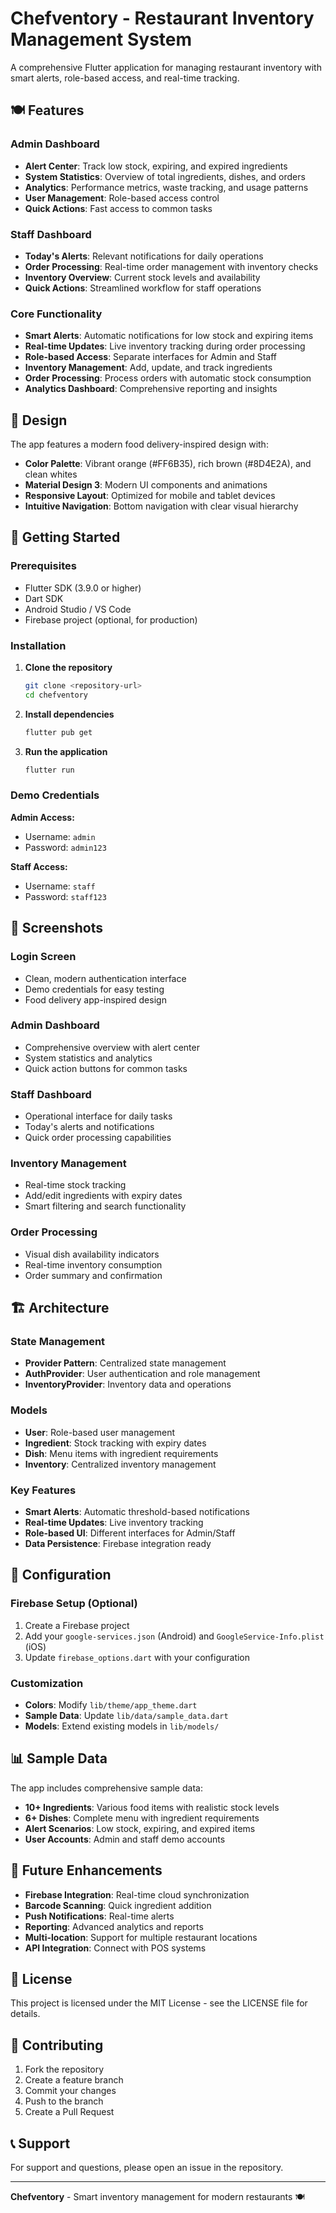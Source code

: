 # Chefventory - Restaurant Inventory Management System

A comprehensive Flutter application for managing restaurant inventory with smart alerts, role-based access, and real-time tracking.

## 🍽️ Features

### Admin Dashboard
- **Alert Center**: Track low stock, expiring, and expired ingredients
- **System Statistics**: Overview of total ingredients, dishes, and orders
- **Analytics**: Performance metrics, waste tracking, and usage patterns
- **User Management**: Role-based access control
- **Quick Actions**: Fast access to common tasks

### Staff Dashboard
- **Today's Alerts**: Relevant notifications for daily operations
- **Order Processing**: Real-time order management with inventory checks
- **Inventory Overview**: Current stock levels and availability
- **Quick Actions**: Streamlined workflow for staff operations

### Core Functionality
- **Smart Alerts**: Automatic notifications for low stock and expiring items
- **Real-time Updates**: Live inventory tracking during order processing
- **Role-based Access**: Separate interfaces for Admin and Staff
- **Inventory Management**: Add, update, and track ingredients
- **Order Processing**: Process orders with automatic stock consumption
- **Analytics Dashboard**: Comprehensive reporting and insights

## 🎨 Design

The app features a modern food delivery-inspired design with:
- **Color Palette**: Vibrant orange (#FF6B35), rich brown (#8D4E2A), and clean whites
- **Material Design 3**: Modern UI components and animations
- **Responsive Layout**: Optimized for mobile and tablet devices
- **Intuitive Navigation**: Bottom navigation with clear visual hierarchy

## 🚀 Getting Started

### Prerequisites
- Flutter SDK (3.9.0 or higher)
- Dart SDK
- Android Studio / VS Code
- Firebase project (optional, for production)

### Installation

1. **Clone the repository**
   ```bash
   git clone <repository-url>
   cd chefventory
   ```

2. **Install dependencies**
   ```bash
   flutter pub get
   ```

3. **Run the application**
   ```bash
   flutter run
   ```

### Demo Credentials

**Admin Access:**
- Username: `admin`
- Password: `admin123`

**Staff Access:**
- Username: `staff`
- Password: `staff123`

## 📱 Screenshots

### Login Screen
- Clean, modern authentication interface
- Demo credentials for easy testing
- Food delivery app-inspired design

### Admin Dashboard
- Comprehensive overview with alert center
- System statistics and analytics
- Quick action buttons for common tasks

### Staff Dashboard
- Operational interface for daily tasks
- Today's alerts and notifications
- Quick order processing capabilities

### Inventory Management
- Real-time stock tracking
- Add/edit ingredients with expiry dates
- Smart filtering and search functionality

### Order Processing
- Visual dish availability indicators
- Real-time inventory consumption
- Order summary and confirmation

## 🏗️ Architecture

### State Management
- **Provider Pattern**: Centralized state management
- **AuthProvider**: User authentication and role management
- **InventoryProvider**: Inventory data and operations

### Models
- **User**: Role-based user management
- **Ingredient**: Stock tracking with expiry dates
- **Dish**: Menu items with ingredient requirements
- **Inventory**: Centralized inventory management

### Key Features
- **Smart Alerts**: Automatic threshold-based notifications
- **Real-time Updates**: Live inventory tracking
- **Role-based UI**: Different interfaces for Admin/Staff
- **Data Persistence**: Firebase integration ready

## 🔧 Configuration

### Firebase Setup (Optional)
1. Create a Firebase project
2. Add your `google-services.json` (Android) and `GoogleService-Info.plist` (iOS)
3. Update `firebase_options.dart` with your configuration

### Customization
- **Colors**: Modify `lib/theme/app_theme.dart`
- **Sample Data**: Update `lib/data/sample_data.dart`
- **Models**: Extend existing models in `lib/models/`

## 📊 Sample Data

The app includes comprehensive sample data:
- **10+ Ingredients**: Various food items with realistic stock levels
- **6+ Dishes**: Complete menu with ingredient requirements
- **Alert Scenarios**: Low stock, expiring, and expired items
- **User Accounts**: Admin and staff demo accounts

## 🚀 Future Enhancements

- **Firebase Integration**: Real-time cloud synchronization
- **Barcode Scanning**: Quick ingredient addition
- **Push Notifications**: Real-time alerts
- **Reporting**: Advanced analytics and reports
- **Multi-location**: Support for multiple restaurant locations
- **API Integration**: Connect with POS systems

## 📝 License

This project is licensed under the MIT License - see the LICENSE file for details.

## 🤝 Contributing

1. Fork the repository
2. Create a feature branch
3. Commit your changes
4. Push to the branch
5. Create a Pull Request

## 📞 Support

For support and questions, please open an issue in the repository.

---

**Chefventory** - Smart inventory management for modern restaurants 🍽️